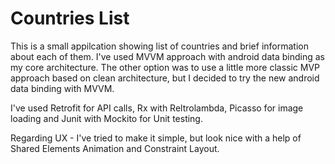 # Countries List
This is a small appilcation showing list of countries and brief information about each of them.
I've used MVVM approach with android data binding as my core architecture. The other option was to use a little more 
classic MVP approach based on clean architecture, but I decided to try the new android data binding with MVVM.

I've used Retrofit for API calls, Rx with Reltrolambda, Picasso for image loading and Junit with Mockito for Unit testing.

Regarding UX - I've tried to make it simple, but look nice with a help of Shared Elements Animation and Constraint Layout.
